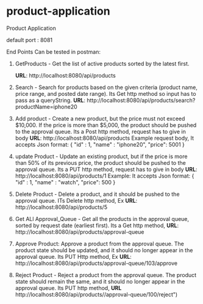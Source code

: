 # product-application
Product Application

default port : 8081

End Points Can be tested in postman:
1. GetProducts -  Get the list of active products sorted by the latest first.

    **URL**:  http://localhost:8080/api/products
2. Search -      Search for products based on the given criteria (product name, price range, and posted date range).
   Its Get http method so input has to pass as a queryString.
   **URL**:  http://localhost:8080/api/products/search?productName=iphone20

3. Add product -  Create a new product, but the price must not exceed $10,000.
      If the price is more than $5,000, the product should be pushed to the approval queue.
   Its a Post http method, request has to give in body
   **URL**:  http://localhost:8080/api/products
   Example request body, It accepts Json format:
    {
    "id" : 1,
    "name" : "iphone20",
    "price": 5001
}

4. update Product -  Update an existing product, but if the price is more than 50% of its previous price,
   the product should be pushed to the approval queue.
      Its a PUT http method, request has to give in body
   **URL**:  http://localhost:8080/api/products/1
   Example: It accepts Json format:
    {
    "id" : 1,
    "name" : "watch",
    "price": 500
     }

 5. Delete Product -  Delete a product, and it should be pushed to the approval queue.
        ITs Delete http method, Ex **URL**: http://localhost:8080/api/products/5

 6. Get ALl Approval_Queue -     Get all the products in the approval queue, sorted by request date (earliest first).
     Its a Get http method, **URL**: http://localhost:8080/api/products/approval-queue
 7. Approve Product:    Approve a product from the approval queue. The product state should be updated, and it should no longer appear in the approval queue.
       Its PUT Http method, Ex **URL**:  http://localhost:8080/api/products/approval-queue/103/approve
 
 8. Reject Product -   Reject a product from the approval queue. The product state should remain the same, and it should no longer appear in the approval queue.
           Its PUT http method, **URL** http://localhost:8080/api/products//approval-queue/100/reject")



